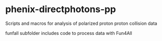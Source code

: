 # phenix-directphotons-pp
Scripts and macros for analysis of polarized proton proton collision data

funfall subfolder includes code to process data with Fun4All
